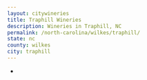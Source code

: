 ```yaml
---
layout: citywineries
title: Traphill Wineries
description: Wineries in Traphill, NC
permalink: /north-carolina/wilkes/traphill/
state: nc
county: wilkes
city: traphill
---
```

-

